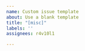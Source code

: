 ```yaml
---
name: Custom issue template
about: Use a blank template
title: "[misc]"
labels: ''
assignees: r4v10l1

---
```


<!--
Make sure you read CONTRIBUTING.md
https://github.com/r4v10l1/NullHooks/blob/main/CONTRIBUTING.md
-->
